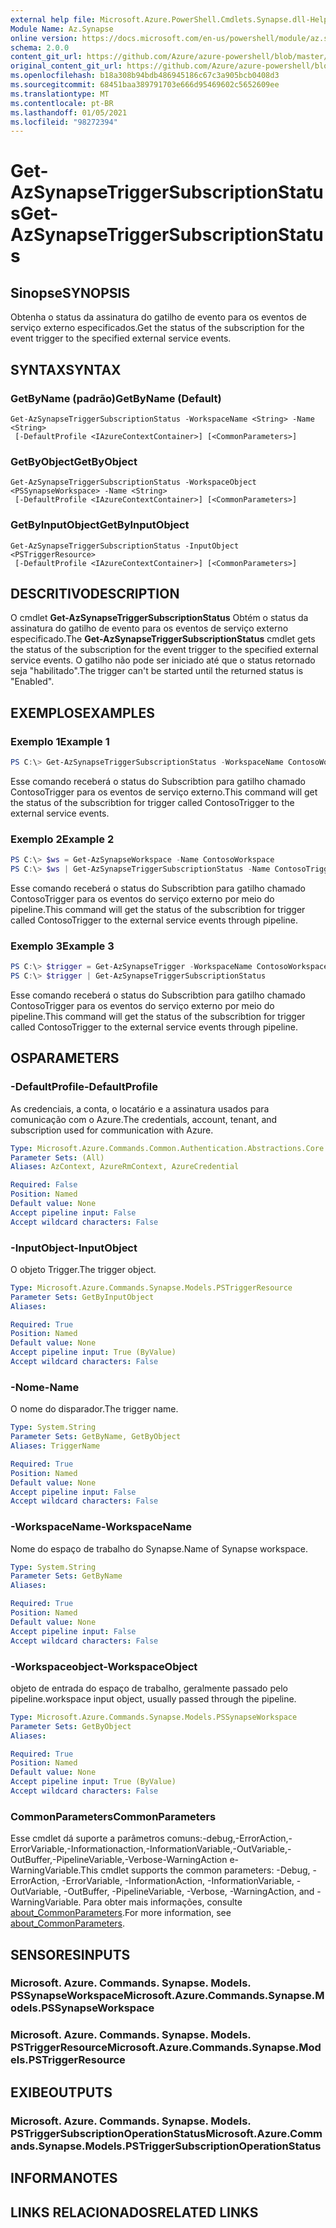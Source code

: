 ```yaml
---
external help file: Microsoft.Azure.PowerShell.Cmdlets.Synapse.dll-Help.xml
Module Name: Az.Synapse
online version: https://docs.microsoft.com/en-us/powershell/module/az.synapse/get-azsynapsetriggersubscriptionstatus
schema: 2.0.0
content_git_url: https://github.com/Azure/azure-powershell/blob/master/src/Synapse/Synapse/help/Get-AzSynapseTriggerSubscriptionStatus.md
original_content_git_url: https://github.com/Azure/azure-powershell/blob/master/src/Synapse/Synapse/help/Get-AzSynapseTriggerSubscriptionStatus.md
ms.openlocfilehash: b18a308b94bdb486945186c67c3a905bcb0408d3
ms.sourcegitcommit: 68451baa389791703e666d95469602c5652609ee
ms.translationtype: MT
ms.contentlocale: pt-BR
ms.lasthandoff: 01/05/2021
ms.locfileid: "98272394"
---
```

# <span data-ttu-id="98518-101">Get-AzSynapseTriggerSubscriptionStatus</span><span class="sxs-lookup"><span data-stu-id="98518-101">Get-AzSynapseTriggerSubscriptionStatus</span></span>

## <span data-ttu-id="98518-102">Sinopse</span><span class="sxs-lookup"><span data-stu-id="98518-102">SYNOPSIS</span></span>
<span data-ttu-id="98518-103">Obtenha o status da assinatura do gatilho de evento para os eventos de serviço externo especificados.</span><span class="sxs-lookup"><span data-stu-id="98518-103">Get the status of the subscription for the event trigger to the specified external service events.</span></span>

## <span data-ttu-id="98518-104">SYNTAX</span><span class="sxs-lookup"><span data-stu-id="98518-104">SYNTAX</span></span>

### <span data-ttu-id="98518-105">GetByName (padrão)</span><span class="sxs-lookup"><span data-stu-id="98518-105">GetByName (Default)</span></span>
```
Get-AzSynapseTriggerSubscriptionStatus -WorkspaceName <String> -Name <String>
 [-DefaultProfile <IAzureContextContainer>] [<CommonParameters>]
```

### <span data-ttu-id="98518-106">GetByObject</span><span class="sxs-lookup"><span data-stu-id="98518-106">GetByObject</span></span>
```
Get-AzSynapseTriggerSubscriptionStatus -WorkspaceObject <PSSynapseWorkspace> -Name <String>
 [-DefaultProfile <IAzureContextContainer>] [<CommonParameters>]
```

### <span data-ttu-id="98518-107">GetByInputObject</span><span class="sxs-lookup"><span data-stu-id="98518-107">GetByInputObject</span></span>
```
Get-AzSynapseTriggerSubscriptionStatus -InputObject <PSTriggerResource>
 [-DefaultProfile <IAzureContextContainer>] [<CommonParameters>]
```

## <span data-ttu-id="98518-108">DESCRITIVO</span><span class="sxs-lookup"><span data-stu-id="98518-108">DESCRIPTION</span></span>
<span data-ttu-id="98518-109">O cmdlet **Get-AzSynapseTriggerSubscriptionStatus** Obtém o status da assinatura do gatilho de evento para os eventos de serviço externo especificado.</span><span class="sxs-lookup"><span data-stu-id="98518-109">The **Get-AzSynapseTriggerSubscriptionStatus** cmdlet gets the status of the subscription for the event trigger to the specified external service events.</span></span> <span data-ttu-id="98518-110">O gatilho não pode ser iniciado até que o status retornado seja "habilitado".</span><span class="sxs-lookup"><span data-stu-id="98518-110">The trigger can't be started until the returned status is "Enabled".</span></span>

## <span data-ttu-id="98518-111">EXEMPLOS</span><span class="sxs-lookup"><span data-stu-id="98518-111">EXAMPLES</span></span>

### <span data-ttu-id="98518-112">Exemplo 1</span><span class="sxs-lookup"><span data-stu-id="98518-112">Example 1</span></span>
```powershell
PS C:\> Get-AzSynapseTriggerSubscriptionStatus -WorkspaceName ContosoWorkspace -Name ContosoTrigger
```

<span data-ttu-id="98518-113">Esse comando receberá o status do Subscribtion para gatilho chamado ContosoTrigger para os eventos de serviço externo.</span><span class="sxs-lookup"><span data-stu-id="98518-113">This command will get the status of the subscribtion for trigger called ContosoTrigger to the external service events.</span></span>

### <span data-ttu-id="98518-114">Exemplo 2</span><span class="sxs-lookup"><span data-stu-id="98518-114">Example 2</span></span>
```powershell
PS C:\> $ws = Get-AzSynapseWorkspace -Name ContosoWorkspace
PS C:\> $ws | Get-AzSynapseTriggerSubscriptionStatus -Name ContosoTrigger
```

<span data-ttu-id="98518-115">Esse comando receberá o status do Subscribtion para gatilho chamado ContosoTrigger para os eventos do serviço externo por meio do pipeline.</span><span class="sxs-lookup"><span data-stu-id="98518-115">This command will get the status of the subscribtion for trigger called ContosoTrigger to the external service events through pipeline.</span></span>

### <span data-ttu-id="98518-116">Exemplo 3</span><span class="sxs-lookup"><span data-stu-id="98518-116">Example 3</span></span>
```powershell
PS C:\> $trigger = Get-AzSynapseTrigger -WorkspaceName ContosoWorkspace -Name ContosoTrigger
PS C:\> $trigger | Get-AzSynapseTriggerSubscriptionStatus
```

<span data-ttu-id="98518-117">Esse comando receberá o status do Subscribtion para gatilho chamado ContosoTrigger para os eventos do serviço externo por meio do pipeline.</span><span class="sxs-lookup"><span data-stu-id="98518-117">This command will get the status of the subscribtion for trigger called ContosoTrigger to the external service events through pipeline.</span></span>

## <span data-ttu-id="98518-118">OS</span><span class="sxs-lookup"><span data-stu-id="98518-118">PARAMETERS</span></span>

### <span data-ttu-id="98518-119">-DefaultProfile</span><span class="sxs-lookup"><span data-stu-id="98518-119">-DefaultProfile</span></span>
<span data-ttu-id="98518-120">As credenciais, a conta, o locatário e a assinatura usados para comunicação com o Azure.</span><span class="sxs-lookup"><span data-stu-id="98518-120">The credentials, account, tenant, and subscription used for communication with Azure.</span></span>

```yaml
Type: Microsoft.Azure.Commands.Common.Authentication.Abstractions.Core.IAzureContextContainer
Parameter Sets: (All)
Aliases: AzContext, AzureRmContext, AzureCredential

Required: False
Position: Named
Default value: None
Accept pipeline input: False
Accept wildcard characters: False
```

### <span data-ttu-id="98518-121">-InputObject</span><span class="sxs-lookup"><span data-stu-id="98518-121">-InputObject</span></span>
<span data-ttu-id="98518-122">O objeto Trigger.</span><span class="sxs-lookup"><span data-stu-id="98518-122">The trigger object.</span></span>

```yaml
Type: Microsoft.Azure.Commands.Synapse.Models.PSTriggerResource
Parameter Sets: GetByInputObject
Aliases:

Required: True
Position: Named
Default value: None
Accept pipeline input: True (ByValue)
Accept wildcard characters: False
```

### <span data-ttu-id="98518-123">-Nome</span><span class="sxs-lookup"><span data-stu-id="98518-123">-Name</span></span>
<span data-ttu-id="98518-124">O nome do disparador.</span><span class="sxs-lookup"><span data-stu-id="98518-124">The trigger name.</span></span>

```yaml
Type: System.String
Parameter Sets: GetByName, GetByObject
Aliases: TriggerName

Required: True
Position: Named
Default value: None
Accept pipeline input: False
Accept wildcard characters: False
```

### <span data-ttu-id="98518-125">-WorkspaceName</span><span class="sxs-lookup"><span data-stu-id="98518-125">-WorkspaceName</span></span>
<span data-ttu-id="98518-126">Nome do espaço de trabalho do Synapse.</span><span class="sxs-lookup"><span data-stu-id="98518-126">Name of Synapse workspace.</span></span>

```yaml
Type: System.String
Parameter Sets: GetByName
Aliases:

Required: True
Position: Named
Default value: None
Accept pipeline input: False
Accept wildcard characters: False
```

### <span data-ttu-id="98518-127">-Workspaceobject</span><span class="sxs-lookup"><span data-stu-id="98518-127">-WorkspaceObject</span></span>
<span data-ttu-id="98518-128">objeto de entrada do espaço de trabalho, geralmente passado pelo pipeline.</span><span class="sxs-lookup"><span data-stu-id="98518-128">workspace input object, usually passed through the pipeline.</span></span>

```yaml
Type: Microsoft.Azure.Commands.Synapse.Models.PSSynapseWorkspace
Parameter Sets: GetByObject
Aliases:

Required: True
Position: Named
Default value: None
Accept pipeline input: True (ByValue)
Accept wildcard characters: False
```

### <span data-ttu-id="98518-129">CommonParameters</span><span class="sxs-lookup"><span data-stu-id="98518-129">CommonParameters</span></span>
<span data-ttu-id="98518-130">Esse cmdlet dá suporte a parâmetros comuns:-debug,-ErrorAction,-ErrorVariable,-Informationaction,-InformationVariable,-OutVariable,-OutBuffer,-PipelineVariable,-Verbose-WarningAction e-WarningVariable.</span><span class="sxs-lookup"><span data-stu-id="98518-130">This cmdlet supports the common parameters: -Debug, -ErrorAction, -ErrorVariable, -InformationAction, -InformationVariable, -OutVariable, -OutBuffer, -PipelineVariable, -Verbose, -WarningAction, and -WarningVariable.</span></span> <span data-ttu-id="98518-131">Para obter mais informações, consulte [about_CommonParameters](http://go.microsoft.com/fwlink/?LinkID=113216).</span><span class="sxs-lookup"><span data-stu-id="98518-131">For more information, see [about_CommonParameters](http://go.microsoft.com/fwlink/?LinkID=113216).</span></span>

## <span data-ttu-id="98518-132">SENSORES</span><span class="sxs-lookup"><span data-stu-id="98518-132">INPUTS</span></span>

### <span data-ttu-id="98518-133">Microsoft. Azure. Commands. Synapse. Models. PSSynapseWorkspace</span><span class="sxs-lookup"><span data-stu-id="98518-133">Microsoft.Azure.Commands.Synapse.Models.PSSynapseWorkspace</span></span>

### <span data-ttu-id="98518-134">Microsoft. Azure. Commands. Synapse. Models. PSTriggerResource</span><span class="sxs-lookup"><span data-stu-id="98518-134">Microsoft.Azure.Commands.Synapse.Models.PSTriggerResource</span></span>

## <span data-ttu-id="98518-135">EXIBE</span><span class="sxs-lookup"><span data-stu-id="98518-135">OUTPUTS</span></span>

### <span data-ttu-id="98518-136">Microsoft. Azure. Commands. Synapse. Models. PSTriggerSubscriptionOperationStatus</span><span class="sxs-lookup"><span data-stu-id="98518-136">Microsoft.Azure.Commands.Synapse.Models.PSTriggerSubscriptionOperationStatus</span></span>

## <span data-ttu-id="98518-137">INFORMA</span><span class="sxs-lookup"><span data-stu-id="98518-137">NOTES</span></span>

## <span data-ttu-id="98518-138">LINKS RELACIONADOS</span><span class="sxs-lookup"><span data-stu-id="98518-138">RELATED LINKS</span></span>
